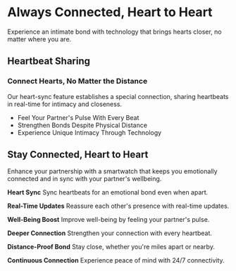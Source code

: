 # Always Connected, Heart to Heart

Experience an intimate bond with technology that brings hearts closer, no matter where you are.

## Heartbeat Sharing

### Connect Hearts, No Matter the Distance

Our heart-sync feature establishes a special connection, sharing heartbeats in real-time for intimacy and closeness.

- Feel Your Partner's Pulse With Every Beat
- Strengthen Bonds Despite Physical Distance
- Experience Unique Intimacy Through Technology

## Stay Connected, Heart to Heart

Enhance your partnership with a smartwatch that keeps you emotionally connected and in sync with your partner's wellbeing.

**Heart Sync** Sync heartbeats for an emotional bond even when apart.

**Real-Time Updates** Reassure each other's presence with real-time updates.

**Well-Being Boost** Improve well-being by feeling your partner's pulse.

**Deeper Connection** Strengthen your connection with every heartbeat.

**Distance-Proof Bond** Stay close, whether you're miles apart or nearby.

**Continuous Connection** Experience peace of mind with 24/7 connectivity.